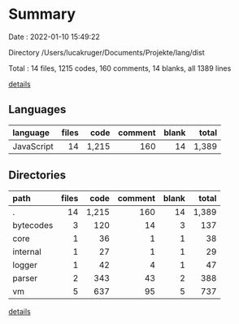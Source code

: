# Summary

Date : 2022-01-10 15:49:22

Directory /Users/lucakruger/Documents/Projekte/lang/dist

Total : 14 files,  1215 codes, 160 comments, 14 blanks, all 1389 lines

[details](details.md)

## Languages
| language | files | code | comment | blank | total |
| :--- | ---: | ---: | ---: | ---: | ---: |
| JavaScript | 14 | 1,215 | 160 | 14 | 1,389 |

## Directories
| path | files | code | comment | blank | total |
| :--- | ---: | ---: | ---: | ---: | ---: |
| . | 14 | 1,215 | 160 | 14 | 1,389 |
| bytecodes | 3 | 120 | 14 | 3 | 137 |
| core | 1 | 36 | 1 | 1 | 38 |
| internal | 1 | 27 | 1 | 1 | 29 |
| logger | 1 | 42 | 4 | 1 | 47 |
| parser | 2 | 343 | 43 | 2 | 388 |
| vm | 5 | 637 | 95 | 5 | 737 |

[details](details.md)